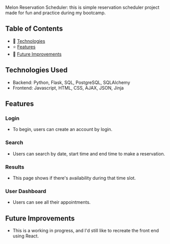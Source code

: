 
Melon Reservation Scheduler: this is simple reservation scheduler project made for fun and practice during my bootcamp.

## Table of Contents
* 🤖 [Technologies](#technologies-used)
* ⭐ [Features](#features)
* 🚀 [Future Improvements](#future-improvements)

## Technologies Used
* Backend: Python, Flask, SQL, PostgreSQL, SQLAlchemy
* Frontend: Javascript, HTML, CSS, AJAX, JSON, Jinja
## Features

### Login
* To begin, users can create an account by login. 

### Search
* Users can search by date, start time and end time to make a reservation.

### Results
* This page shows if there's availability during that time slot.

### User Dashboard
* Users can see all their appointments.

## Future Improvements
* This is a working in progress, and I'd still like to recreate the front end using React.

